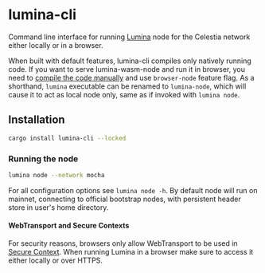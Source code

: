# lumina-cli

Command line interface for running [Lumina](../README.md) node for the Celestia network either locally or in a browser.

When built with default features, lumina-cli compiles only natively running code. If you want to serve lumina-wasm-node and run it in browser, you need to [compile the code manually](../README.md#building-from-source) and use `browser-node` feature flag.
As a shorthand, `lumina` executable can be renamed to `lumina-node`, which will cause it to act as local node only, same as if invoked with `lumina node`.

## Installation

```bash
cargo install lumina-cli --locked
```

### Running the node

```bash
lumina node --network mocha
```

For all configuration options see `lumina node -h`. By default node will run on mainnet, connecting to official bootstrap nodes, with persistent header store in user's home directory.


#### WebTransport and Secure Contexts

For security reasons, browsers only allow WebTransport to be used in [Secure Context](https://developer.mozilla.org/en-US/docs/Web/Security/Secure_Contexts). When running Lumina in a browser make sure to access it either locally or over HTTPS.
